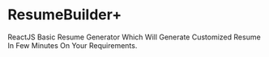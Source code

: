 # ResumeBuilder+
ReactJS Basic Resume Generator Which Will Generate Customized Resume In Few Minutes On Your Requirements.

